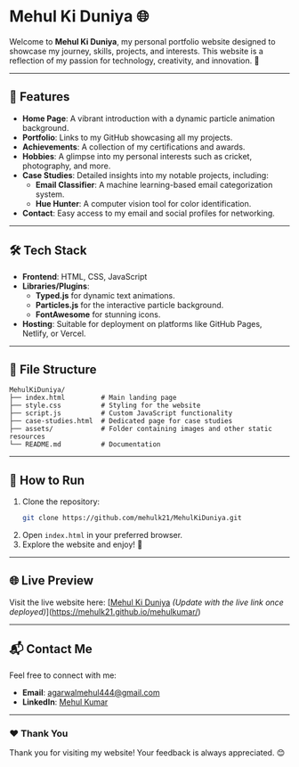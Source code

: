 # Mehul Ki Duniya 🌐

Welcome to **Mehul Ki Duniya**, my personal portfolio website designed to showcase my journey, skills, projects, and interests. This website is a reflection of my passion for technology, creativity, and innovation. 🚀

---

## 🌟 Features
- **Home Page**: A vibrant introduction with a dynamic particle animation background.
- **Portfolio**: Links to my GitHub showcasing all my projects.
- **Achievements**: A collection of my certifications and awards.
- **Hobbies**: A glimpse into my personal interests such as cricket, photography, and more.
- **Case Studies**: Detailed insights into my notable projects, including:
  - **Email Classifier**: A machine learning-based email categorization system.
  - **Hue Hunter**: A computer vision tool for color identification.
- **Contact**: Easy access to my email and social profiles for networking.

---

## 🛠️ Tech Stack
- **Frontend**: HTML, CSS, JavaScript
- **Libraries/Plugins**:
  - **Typed.js** for dynamic text animations.
  - **Particles.js** for the interactive particle background.
  - **FontAwesome** for stunning icons.
- **Hosting**: Suitable for deployment on platforms like GitHub Pages, Netlify, or Vercel.

---

## 📂 File Structure
```
MehulKiDuniya/
├── index.html         # Main landing page
├── style.css          # Styling for the website
├── script.js          # Custom JavaScript functionality
├── case-studies.html  # Dedicated page for case studies
├── assets/            # Folder containing images and other static resources
└── README.md          # Documentation
```

---

## 🚀 How to Run
1. Clone the repository:
   ```bash
   git clone https://github.com/mehulk21/MehulKiDuniya.git
   ```
2. Open `index.html` in your preferred browser.
3. Explore the website and enjoy! 🎉

---

## 🌐 Live Preview
Visit the live website here: [[Mehul Ki Duniya](#) _(Update with the live link once deployed)_](https://mehulk21.github.io/mehulkumar/)

---

## 📬 Contact Me
Feel free to connect with me:
- **Email**: [agarwalmehul444@gmail.com](mailto:agarwalmehul444@gmail.com)
- **LinkedIn**: [Mehul Kumar](https://www.linkedin.com/in/mehulkumar2108/)
---

### ❤️ Thank You
Thank you for visiting my website! Your feedback is always appreciated. 😊
